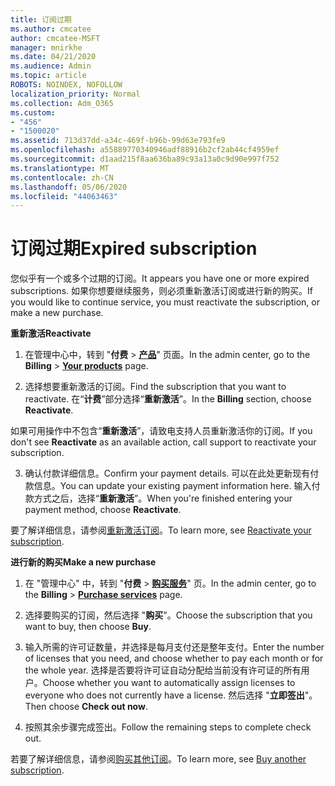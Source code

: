 ```yaml
---
title: 订阅过期
ms.author: cmcatee
author: cmcatee-MSFT
manager: mnirkhe
ms.date: 04/21/2020
ms.audience: Admin
ms.topic: article
ROBOTS: NOINDEX, NOFOLLOW
localization_priority: Normal
ms.collection: Adm_O365
ms.custom:
- "456"
- "1500020"
ms.assetid: 713d37dd-a34c-469f-b96b-99d63e793fe9
ms.openlocfilehash: a55889770340946adf88916b2cf2ab44cf4959ef
ms.sourcegitcommit: d1aad215f8aa636ba89c93a13a0c9d90e997f752
ms.translationtype: MT
ms.contentlocale: zh-CN
ms.lasthandoff: 05/06/2020
ms.locfileid: "44063463"
---
```

# <a name="expired-subscription"></a><span data-ttu-id="b812a-102">订阅过期</span><span class="sxs-lookup"><span data-stu-id="b812a-102">Expired subscription</span></span>

<span data-ttu-id="b812a-103">您似乎有一个或多个过期的订阅。</span><span class="sxs-lookup"><span data-stu-id="b812a-103">It appears you have one or more expired subscriptions.</span></span> <span data-ttu-id="b812a-104">如果你想要继续服务，则必须重新激活订阅或进行新的购买。</span><span class="sxs-lookup"><span data-stu-id="b812a-104">If you would like to continue service, you must reactivate the subscription, or make a new purchase.</span></span>
  
<span data-ttu-id="b812a-105">**重新激活**</span><span class="sxs-lookup"><span data-stu-id="b812a-105">**Reactivate**</span></span>
  
1. <span data-ttu-id="b812a-106">在管理中心中，转到 "**付费** \> **[产品](https://go.microsoft.com/fwlink/p/?linkid=842054)**" 页面。</span><span class="sxs-lookup"><span data-stu-id="b812a-106">In the admin center, go to the **Billing** \> **[Your products](https://go.microsoft.com/fwlink/p/?linkid=842054)** page.</span></span>

2. <span data-ttu-id="b812a-107">选择想要重新激活的订阅。</span><span class="sxs-lookup"><span data-stu-id="b812a-107">Find the subscription that you want to reactivate.</span></span> <span data-ttu-id="b812a-108">在“**计费**”部分选择“**重新激活**”。</span><span class="sxs-lookup"><span data-stu-id="b812a-108">In the **Billing** section, choose **Reactivate**.</span></span>

<span data-ttu-id="b812a-109">如果可用操作中不包含“**重新激活**”，请致电支持人员重新激活你的订阅。</span><span class="sxs-lookup"><span data-stu-id="b812a-109">If you don't see **Reactivate** as an available action, call support to reactivate your subscription.</span></span>

3. <span data-ttu-id="b812a-110">确认付款详细信息。</span><span class="sxs-lookup"><span data-stu-id="b812a-110">Confirm your payment details.</span></span> <span data-ttu-id="b812a-111">可以在此处更新现有付款信息。</span><span class="sxs-lookup"><span data-stu-id="b812a-111">You can update your existing payment information here.</span></span> <span data-ttu-id="b812a-112">输入付款方式之后，选择“**重新激活**”。</span><span class="sxs-lookup"><span data-stu-id="b812a-112">When you're finished entering your payment method, choose **Reactivate**.</span></span>

<span data-ttu-id="b812a-113">要了解详细信息，请参阅[重新激活订阅](https://docs.microsoft.com/office365/admin/subscriptions-and-billing/reactivate-your-subscription)。</span><span class="sxs-lookup"><span data-stu-id="b812a-113">To learn more, see [Reactivate your subscription](https://docs.microsoft.com/office365/admin/subscriptions-and-billing/reactivate-your-subscription).</span></span>

<span data-ttu-id="b812a-114">**进行新的购买**</span><span class="sxs-lookup"><span data-stu-id="b812a-114">**Make a new purchase**</span></span>
  
1. <span data-ttu-id="b812a-115">在 "管理中心" 中，转到 "**付费** \> **[购买服务](https://go.microsoft.com/fwlink/p/?linkid=868433)**" 页。</span><span class="sxs-lookup"><span data-stu-id="b812a-115">In the admin center, go to the **Billing** \> **[Purchase services](https://go.microsoft.com/fwlink/p/?linkid=868433)** page.</span></span>

2. <span data-ttu-id="b812a-116">选择要购买的订阅，然后选择 "**购买**"。</span><span class="sxs-lookup"><span data-stu-id="b812a-116">Choose the subscription that you want to buy, then choose **Buy**.</span></span>

3. <span data-ttu-id="b812a-117">输入所需的许可证数量，并选择是每月支付还是整年支付。</span><span class="sxs-lookup"><span data-stu-id="b812a-117">Enter the number of licenses that you need, and choose whether to pay each month or for the whole year.</span></span> <span data-ttu-id="b812a-118">选择是否要将许可证自动分配给当前没有许可证的所有用户。</span><span class="sxs-lookup"><span data-stu-id="b812a-118">Choose whether you want to automatically assign licenses to everyone who does not currently have a license.</span></span> <span data-ttu-id="b812a-119">然后选择 "**立即签出**"。</span><span class="sxs-lookup"><span data-stu-id="b812a-119">Then choose **Check out now**.</span></span>

4. <span data-ttu-id="b812a-120">按照其余步骤完成签出。</span><span class="sxs-lookup"><span data-stu-id="b812a-120">Follow the remaining steps to complete check out.</span></span>

<span data-ttu-id="b812a-121">若要了解详细信息，请参阅[购买其他订阅](https://docs.microsoft.com/office365/admin/subscriptions-and-billing/buy-another-subscription)。</span><span class="sxs-lookup"><span data-stu-id="b812a-121">To learn more, see [Buy another subscription](https://docs.microsoft.com/office365/admin/subscriptions-and-billing/buy-another-subscription).</span></span>